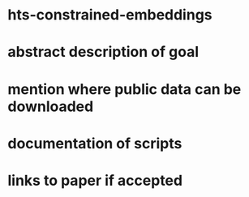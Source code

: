 # hts-constrained-embeddings

# abstract description of goal

# mention where public data can be downloaded

# documentation of scripts

# links to paper if accepted